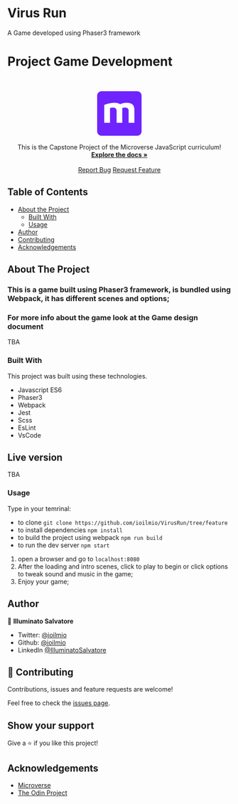 # Virus Run

A Game developed using Phaser3 framework

# Project Game Development

<br />
<p align="center">
  <a href="https://github.com/ioilmio/VirusRun">
    <img src="src/assets/microverse-logo.webp" alt="Logo" width="100" height="100">
  </a>

  <p align="center">
    This is the Capstone Project of the Microverse JavaScript curriculum!
    <br />
    <a href="https://github.com/ioilmio/VirusRun"><strong>Explore the docs »</strong></a>
    <br />
    <br />
    <a href="https://github.com/ioilmio/VirusRun/issues">Report Bug</a>
    <a href="https://github.com/ioilmio/VirusRun/issues">Request Feature</a>
  </p>
</p>

## Table of Contents

- [About the Project](#about-the-project)
  - [Built With](#built-with)
  - [Usage](#usage)
- [Author](#author)
- [Contributing](#contributing)
- [Acknowledgements](#acknowledgements)

## About The Project

### This is a game built using Phaser3 framework, is bundled using Webpack, it has different scenes and options;

### For more info about the game look at the Game design document 
TBA
### Built With

This project was built using these technologies.

- Javascript ES6
- Phaser3
- Webpack
- Jest
- Scss
- EsLint
- VsCode

## Live version

TBA
### Usage

Type in your temrinal:

- to clone `git clone https://github.com/ioilmio/VirusRun/tree/feature`
- to install dependencies `npm install`
- to build the project using webpack `npm run build`
- to run the dev server `npm start`

1. open a browser and go to `localhost:8080`
2. After the loading and intro scenes, click to play to begin or click options to tweak sound and music in the game;
3. Enjoy your game; 

## Author

👤 **Illuminato Salvatore**

- Twitter: [@ioilmio](https://twitter.com/ioilmio)
- Github: [@ioilmio](https://github.com/ioilmio)
- LinkedIn [@IlluminatoSalvatore](https://www.linkedin.com/in/illuminato-salvatore/)

## 🤝 Contributing

Contributions, issues and feature requests are welcome!

Feel free to check the [issues page](https://github.com/ioilmio/VirusRun/issues).

## Show your support

Give a ⭐️ if you like this project!

## Acknowledgements

- [Microverse](https://www.microverse.org/)
- [The Odin Project](https://www.theodinproject.com/)
